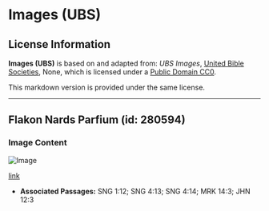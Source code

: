 # Images (UBS)

## License Information

**Images (UBS)** is based on and adapted from: _UBS Images_, [United Bible Societies](https://unitedbiblesocieties.org/), None, which is licensed under a [Public Domain CC0](https://creativecommons.org/public-domain/cc0/).

This markdown version is provided under the same license.



--------------------------------

## Flakon Nards Parfium (id: 280594)

### Image Content

![Image](https://cdn.aquifer.bible/aquifer-content/resources/Media/WEB-0228_flacon_nards_perfume.jpg)

[link](https://cdn.aquifer.bible/aquifer-content/resources/Media/WEB-0228_flacon_nards_perfume.jpg)

* **Associated Passages:** SNG 1:12; SNG 4:13; SNG 4:14; MRK 14:3; JHN 12:3

